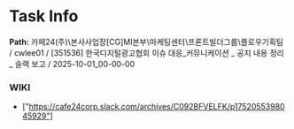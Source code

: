 # Task Info

**Path:** 카페24(주)\본사사업장\[CG]MI본부\마케팅센터\프론트빌더그룹\플로우기획팀 / cwlee01 / [351536] 한국디지털광고협회 이슈 대응_커뮤니케이션 _ 공지 내용 정리 _ 슬랙 보고 / 2025-10-01_00-00-00

### WIKI
- ["https://cafe24corp.slack.com/archives/C092BFVELFK/p1752055398045929"]

